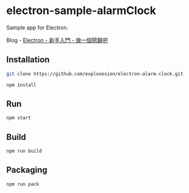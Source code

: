 # electron-sample-alarmClock
Sample app for Electron.

Blog - [Electron - 新手入門 - 做一個鬧鐘吧](https://dotblogs.com.tw/explooosion/2018/03/25/181604)

## Installation
```bash
git clone https://github.com/explooosion/electron-alarm-clock.git
```

```bash
npm install
```

## Run
```bash
npm start
```

## Build
```bash
npm run build
```

## Packaging
```bash
npm run pack
```